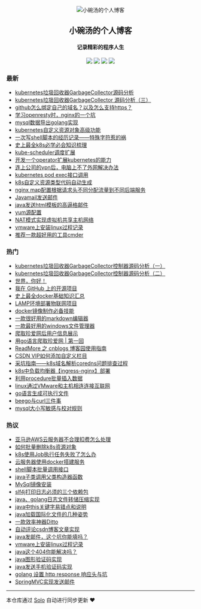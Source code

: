 <p align="center"><img alt="小碗汤的个人博客" src="http://www.liabio.cn/img/geek-icon-blue.png"></p><h2 align="center">
小碗汤的个人博客
</h2>

<h4 align="center">记录精彩的程序人生</h4>
<p align="center"><a title="小碗汤的个人博客" target="_blank" href="https://github.com/liabio/solo-blog"><img src="https://img.shields.io/github/last-commit/liabio/solo-blog.svg?style=flat-square&color=FF9900"></a>
<a title="GitHub repo size in bytes" target="_blank" href="https://github.com/liabio/solo-blog"><img src="https://img.shields.io/github/repo-size/liabio/solo-blog.svg?style=flat-square"></a>
<a title="Solo Version" target="_blank" href="https://github.com/b3log/solo/releases"><img src="https://img.shields.io/badge/solo-3.6.5-f1e05a.svg?style=flat-square&color=blueviolet"></a>
<a title="Hits" target="_blank" href="https://github.com/b3log/hits"><img src="https://hits.b3log.org/liabio/solo-blog.svg"></a></p>

### 最新

* [kubernetes垃圾回收器GarbageCollector源码分析](http://blog.liabio.cn/201910221057gc)
* [kubernetes垃圾回收器GarbageCollector 源码分析（三）](http://blog.liabio.cn/201910211740k8s)
* [github怎么绑定自己的域名？以及怎么支持https？](http://blog.liabio.cn/201910202149blog)
* [学习openresty时，nginx的一个坑](http://blog.liabio.cn/201910181334nginx)
* [mysql数据导出golang实现](http://blog.liabio.cn/201910181333mysql)
* [kubernetes自定义资源对象高级功能](http://blog.liabio.cn/201910181333kubernetes)
* [一次写shell脚本的经历记录——特殊字符惹的祸](http://blog.liabio.cn/201910181332shell)
* [史上最全k8s必学必会知识梳理](http://blog.liabio.cn/201910181332k8s)
* [kube-scheduler调度扩展](http://blog.liabio.cn/201910181331scheduler)
* [开发一个operator扩展kubernetes的能力](http://blog.liabio.cn/201910181331k8s)
* [连上公司的vpn后，电脑上不了外网解决办法](http://blog.liabio.cn/201910181330vpn)
* [kubernetes pod exec接口调用](http://blog.liabio.cn/201910181329kubernetes)
* [k8s自定义资源类型代码自动生成](http://blog.liabio.cn/201910181329k8s)
* [nginx map配置根据请求头不同分配流量到不同后端服务](http://blog.liabio.cn/201910181328nginx)
* [Javamail发送邮件](http://blog.liabio.cn/201910181327java)
* [java发送html模板的高逼格邮件](http://blog.liabio.cn/201910181325java)
* [yum源配置](http://blog.liabio.cn/201910181321linux)
* [NAT模式实现虚拟机共享主机网络](http://blog.liabio.cn/201910181320linux)
* [vmware上安装linux过程记录](http://blog.liabio.cn/201910181319linux)
* [推荐一款超好用的工具cmder](http://blog.liabio.cn/201910181313cmder)

### 热门

* [kubernetes垃圾回收器GarbageCollector控制器源码分析（一）](http://blog.liabio.cn/201910162317kube)
* [kubernetes垃圾回收器GarbageCollector控制器源码分析（二）](http://blog.liabio.cn/201910162329kube)
* [世界，你好！](http://blog.liabio.cn/hello-solo)
* [我在 GitHub 上的开源项目](http://blog.liabio.cn/my-github-repos)
* [史上最全docker基础知识汇总](http://blog.liabio.cn/201910171424docker)
* [LAMP环境部署物联网项目](http://blog.liabio.cn/201910181312lamp)
* [docker镜像制作必备技能](http://blog.liabio.cn/articles/2019/10/17/1571293096948.html)
* [一款很好用的markdown编辑器](http://blog.liabio.cn/201910171525tools)
* [一款最好用的windows文件管理器](http://blog.liabio.cn/201910171533windows)
* [爬取珍爱网后用户信息展示](http://blog.liabio.cn/201910171809goang)
* [用go语言爬取珍爱网 | 第一回](http://blog.liabio.cn/2019101623181024golang)
* [ReadMore 之 cnblogs 博客园使用指南](http://blog.liabio.cn/201910171430blog)
* [CSDN VIP如何添加自定义栏目](http://blog.liabio.cn/201910171433blog)
* [采坑指南——k8s域名解析coredns问题排查过程](http://blog.liabio.cn/201910171439kube)
* [k8s中负载均衡器【ingress-nginx】部署](http://blog.liabio.cn/201910171445kube)
* [利用procedure批量插入数据](http://blog.liabio.cn/201910171447mysql)
* [linux通过VMware和主机相连连接互联网](http://blog.liabio.cn/201910171448linux)
* [go语言生成可执行文件](http://blog.liabio.cn/201910171448golang)
* [beego与curl三件事](http://blog.liabio.cn/201910171522beego)
* [mysql大小写敏感与校对规则](http://blog.liabio.cn/201910171534mysql)

### 热议

* [亚马逊AWS云服务器不合理扣费怎么处理](http://blog.liabio.cn/201910171437aes)
* [如何批量删除k8s资源对象](http://blog.liabio.cn/201910171438kube)
* [k8s使用Job执行任务失败了怎么办](http://blog.liabio.cn/201910171442kube)
* [云服务器使用docker搭建服务](http://blog.liabio.cn/201910171444docker)
* [shell脚本批量调用接口](http://blog.liabio.cn/201910171449shell)
* [java子类调用父类构造器函数](http://blog.liabio.cn/201910171451java)
* [MySql镜像安装](http://blog.liabio.cn/201910171520mysql)
* [slf4j打印日志必须的三个依赖包](http://blog.liabio.cn/201910171521java)
* [java、golang日志文件转储压缩实现](http://blog.liabio.cn/201910171527golangjava)
* [java中this关键字易错点和说明](http://blog.liabio.cn/201910171536java)
* [java加载国际化文件的几种姿势](http://blog.liabio.cn/201910171537java)
* [一款效率神器Ditto](http://blog.liabio.cn/201910171750tools)
* [自动评论csdn博客文章实现](http://blog.liabio.cn/201910171752blog)
* [java发邮件，这个坑你能填吗？](http://blog.liabio.cn/201910171753java)
* [vmware上安装linux过程记录](http://blog.liabio.cn/201910171755linux)
* [java这个404你能解决吗？](http://blog.liabio.cn/201910171756java)
* [java图形验证码实现](http://blog.liabio.cn/201910171758java)
* [java发送手机验证码实现](http://blog.liabio.cn/201910171801java)
* [golang 设置 http response 响应头与坑](http://blog.liabio.cn/201910171802golang)
* [SpringMVC实现发送邮件](http://blog.liabio.cn/201910171803java)

---

本仓库通过 [Solo](https://github.com/b3log/solo) 自动进行同步更新 ❤️ 